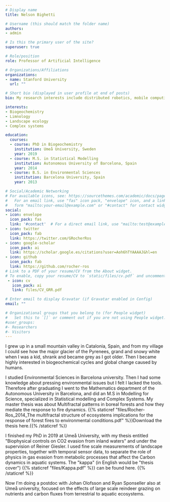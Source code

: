 ```yaml
---
# Display name
title: Nelson Bighetti

# Username (this should match the folder name)
authors:
- admin

# Is this the primary user of the site?
superuser: true

# Role/position
role: Professor of Artificial Intelligence

# Organizations/Affiliations
organizations:
- name: Stanford University
  url: ""

# Short bio (displayed in user profile at end of posts)
bio: My research interests include distributed robotics, mobile computing and programmable matter.

interests:
- Biogeochemistry
- Limnology
- Landscape ecology
- Complex systems

education:
  courses:
  - course: PhD in Biogeochemistry
    institution: Umeå University, Sweden
    year: 2019
  - course: M.S. in Statistical Modelling
    institution: Autonomous University of Barcelona, Spain
    year: 2014
  - course: B.S. in Environmental Sciences
    institution: Barcelona University, Spain
    year: 2013

# Social/Academic Networking
# For available icons, see: https://sourcethemes.com/academic/docs/page-builder/#icons
#   For an email link, use "fas" icon pack, "envelope" icon, and a link in the
#   form "mailto:your-email@example.com" or "#contact" for contact widget.
social:
- icon: envelope
  icon_pack: fas
  link: '#contact'  # For a direct email link, use "mailto:test@example.org".
- icon: twitter
  icon_pack: fab
  link: https://twitter.com/GRocherRos
- icon: google-scholar
  icon_pack: ai
  link: https://scholar.google.es/citations?user=Aoh6hTYAAAAJ&hl=en
- icon: github
  icon_pack: fab
  link: https://github.com/rocher-ros
# Link to a PDF of your resume/CV from the About widget.
# To enable, copy your resume/CV to `static/files/cv.pdf` and uncomment the lines below.
 - icon: cv
   icon_pack: ai
   link: files/CV_GRR.pdf

# Enter email to display Gravatar (if Gravatar enabled in Config)
email: ""

# Organizational groups that you belong to (for People widget)
#   Set this to `[]` or comment out if you are not using People widget.
#user_groups:
#- Researchers
#- Visitors
---
```


I grew up in a small mountain valley in Catalonia, Spain, and from my village I could see how the major glacier of the Pyrenees, grand and snowy white when I was a kid, shrank and became grey as I got older. Then I became highly interested in biogeochemical cycles and global change caused by humans.

I studied Environmental Sciences in Barcelona university. Then I had some knowledge about pressing environmental issues but I felt I lacked the tools. Therefore after graduating I went to the Mathematics department of the Autonomous University in Barcelona, and did an M.S in Modelling for Science, specialized in Statistical modelling and Complex Systems. My master thesis was about Multifractal patterns in boreal forests and how they mediate the response to fire dynamics. {{% staticref "files/Rocher-Ros_2014_The multifractal structure of ecosystems implications for the response of forest fires to environmental conditions.pdf" %}}Download the thesis here.{{% /staticref %}}

I finished my PhD in 2019 at Umeå University, with my thesis entitled "Biophysical controls on CO2 evasion from inland waters" and under the supervision of Reiner Giesler. I used fine scale measurements of landscape properties, together with temporal sensor data, to separate the role of physics in gas evasion from metabolic processes that affect the Carbon dynamics in aquatic systems. The "kappa" (in English would be "thesis cover") {{% staticref "files/Kappa.pdf" %}} can be found here. {{% /staticref %}}

Now I'm doing a postdoc with Johan Olofsson and Ryan Sponseller also at Umeå university, focused on the effects of large scale reindeer grazing on nutrients and carbon fluxes from terrestrial to aquatic ecosystems. 

